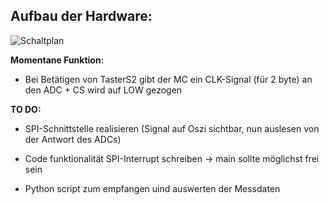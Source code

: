 ## Aufbau der Hardware:
![Schaltplan](https://github.com/LeoKnopGIT/R2R_mit_PWM/blob/main/Schaltplan%20Hybrid%20DAC%20R2R_PWM.png)

**Momentane Funktion:**
- Bei Betätigen von TasterS2 gibt der MC ein CLK-Signal (für 2 byte) an den ADC + CS wird auf LOW gezogen
    
 **TO DO:**
 - SPI-Schnittstelle realisieren (Signal auf Oszi sichtbar, nun auslesen von der Antwort des ADCs)

 - Code funktionalität SPI-Interrupt schreiben -> main sollte möglichst frei sein

 - Python script zum empfangen uind auswerten der Messdaten